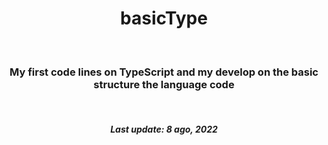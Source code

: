 <h1 align="center">basicType</h1>
<br>
<h3 align="center">My first code lines on TypeScript and my develop on the basic structure the language code</h3>
<br>
<h5 align="center">Last update: 8 ago, 2022</h5>
